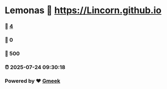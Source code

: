 # Lemonas :link: https://Lincorn.github.io 
### :page_facing_up: [4](https://Lincorn.github.io/tag.html) 
### :speech_balloon: 0 
### :hibiscus: 500 
### :alarm_clock: 2025-07-24 09:30:18 
### Powered by :heart: [Gmeek](https://github.com/Meekdai/Gmeek)

